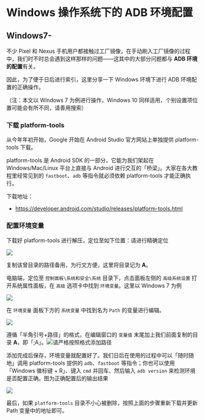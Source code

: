 # Windows 操作系统下的 ADB 环境配置

## Windows7-

不少 Pixel 和 Nexus 手机用户都接触过工厂镜像，在手动刷入工厂镜像的过程中，我们时不时总会遇到这样那样的问题——这其中的大部分问题都与 **ADB 环境的配置**有关。

因此，为了便于日后进行索引，这里分享一下 Windows 环境下进行 ADB 环境配置的正确操作。

（注：本文以 Windows 7 为例进行操作，Windows 10 同样适用，个别设置项位置可能会有所不同，请善用搜索）

### **下载 platform-tools** <a id="ss-H2-1503303176891"></a>

从今年年初开始，Google 开始在 Android Studio 官方网站上单独提供 platform-tools 下载。

platform-tools 是 Android SDK 的一部分，它能为我们架起在 Windows/Mac/Linux 平台上直接与 Android 进行交互的「桥梁」。大家在各大教程里经常见到的 `fastboot`、`adb` 等指令就必须依赖 platform-tools 才能正确执行。

下载地址：

* https://developer.android.com/studio/releases/platform-tools.html

### **配置环境变量** <a id="ss-H2-1503303183154"></a>

下载好 platform-tools 进行解压，定位至如下位置：请进行精确定位

![](https://cdn.sspai.com/2017/08/17/b1c39ade6e8d7067afc718170142ff81.png?imageView2/2/w/1120/q/90/interlace/1/ignore-error/1)

复制该曾目录的路径备用，为行文方便，这里将目录记为 **A**。

电脑端，定位至 `控制面板\系统和安全\系统` 目录下，点击面板左侧的 `高级系统设置` 打开系统属性面板，在 `高级` 选项卡中找到 `环境变量`。这里以 Windows 7 为例

![](https://cdn.sspai.com/2017/08/17/aa93dcee6c6a839b1817d74a0a337b45.png?imageView2/2/w/1120/q/90/interlace/1/ignore-error/1)

在 `环境变量` 面板下方的 `系统变量` 中找到名为 `Path` 的变量进行编辑。

![](https://cdn.sspai.com/2017/08/17/737b53587531a567aa40c22e01bd6677.png?imageView2/2/w/1120/q/90/interlace/1/ignore-error/1)

遵循「半角引号+路径」的格式，在编辑窗口的 `变量值` 末尾加上我们前面复制的目录 **A**，即「;A」。![](https://cdn.sspai.com/2017/08/17/d4ba1ecdd45453cb09f51db90b503dd5.png?imageView2/2/w/1120/q/90/interlace/1/ignore-error/1)请严格按照格式添加路径

添加完成后保存，环境变量就配置好了。我们日后在使用的过程中可以「随时随地」调用 platform-tools 提供的 `adb`、`fastboot` 等指令；你也可以使用「Windows 徽标键 + R」、键入 `cmd` 并回车、然后输入 `adb version` 来检测环境是否配置正确。图为正确配置后的输出结果

![](https://cdn.sspai.com/2017/08/17/823918ebcddd1bbf1af9196e5b884212.png?imageView2/2/w/1120/q/90/interlace/1/ignore-error/1)

最后，如果 `platform-tools` 目录不小心被删除，按照上面的步骤重新下载并更新 Path 变量中的地址即可。

